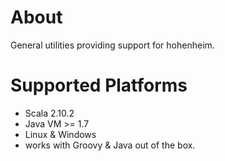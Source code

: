 # About
General utilities providing support for hohenheim.

# Supported Platforms
* Scala 2.10.2
* Java VM &gt;= 1.7
* Linux &amp; Windows
* works with Groovy &amp; Java out of the box.

